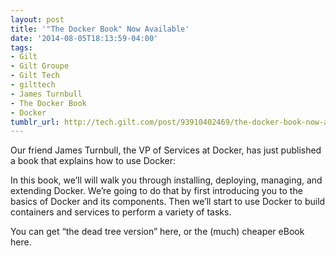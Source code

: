 ```yaml
---
layout: post
title: '"The Docker Book" Now Available'
date: '2014-08-05T18:13:59-04:00'
tags:
- Gilt
- Gilt Groupe
- Gilt Tech
- gilttech
- James Turnbull
- The Docker Book
- Docker
tumblr_url: http://tech.gilt.com/post/93910402469/the-docker-book-now-available
---
```


Our friend James Turnbull, the VP of Services at Docker, has just published a book that explains how to use Docker:

In this book, we’ll will walk you through installing, deploying, managing, and extending Docker. We’re going to do that by first introducing you to the basics of Docker and its components. Then we’ll start to use Docker to build containers and services to perform a variety of tasks.

You can get “the dead tree version” here, or the (much) cheaper eBook here.

